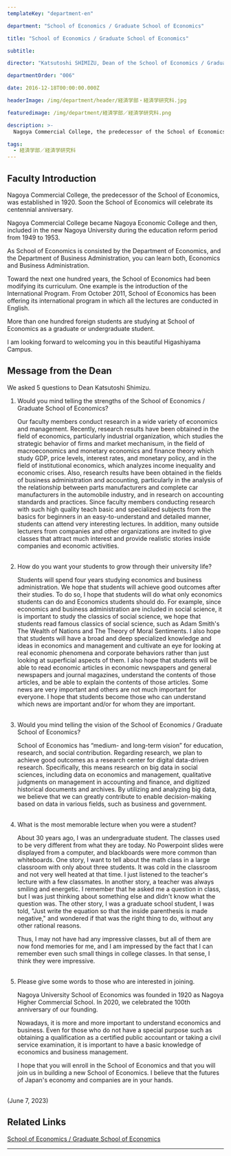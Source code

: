 ```yaml
---
templateKey: "department-en"

department: "School of Economics / Graduate School of Economics"

title: "School of Economics / Graduate School of Economics"

subtitle:

director: "Katsutoshi SHIMIZU, Dean of the School of Economics / Graduate School of Economics"

departmentOrder: "006"

date: 2016-12-18T00:00:00.000Z

headerImage: /img/department/header/経済学部・経済学研究科.jpg

featuredimage: /img/department/経済学部／経済学研究科.png

description: >-
  Nagoya Commercial College, the predecessor of the School of Economics, was established in 1920. Soon the School of Economics will celebrate its centennial anniversary. Nagoya Commercial College became Nagoya Economic College and then, included in the new Nagoya University during the education reform period from 1949 to 1953. As School of Economics is consisted by the Department of Economics, and the Department of Business Administration, you can learn both, Economics and Business Administration. Toward the next one hundred years, the School of...

tags:
  - 経済学部／経済学研究科
---
```


## Faculty Introduction

Nagoya Commercial College, the predecessor of the School of Economics, was established in 1920. Soon the School of Economics will celebrate its centennial anniversary.

Nagoya Commercial College became Nagoya Economic College and then, included in the new Nagoya University during the education reform period from 1949 to 1953.

As School of Economics is consisted by the Department of Economics, and the Department of Business Administration, you can learn both, Economics and Business Administration.

Toward the next one hundred years, the School of Economics had been modifying its curriculum. One example is the introduction of the International Program. From October 2011, School of Economics has been offering its international program in which all the lectures are conducted in English.

More than one hundred foreign students are studying at School of Economics as a graduate or undergraduate student.

I am looking forward to welcoming you in this beautiful Higashiyama Campus.

## Message from the Dean

We asked 5 questions to Dean Katsutoshi Shimizu.

1. Would you mind telling the strengths of the School of Economics / Graduate School of Economics?

   Our faculty members conduct research in a wide variety of economics and management. Recently, research results have been obtained in the field of economics, particularly industrial organization, which studies the strategic behavior of firms and market mechanisum, in the field of macroeconomics and monetary economics and finance theory which study GDP, price levels, interest rates, and monetary policy, and in the field of institutional economics, which analyzes income inequality and economic crises. Also, research results have been obtained in the fields of business administration and accounting, particularly in the analysis of the relationship between parts manufacturers and complete car manufacturers in the automobile industry, and in research on accounting standards and practices. Since faculty members conducting research with such high quality teach basic and specialized subjects from the basics for beginners in an easy-to-understand and detailed manner, students can attend very interesting lectures. In addition, many outside lecturers from companies and other organizations are invited to give classes that attract much interest and provide realistic stories inside companies and economic activities.  
   <br />

2. How do you want your students to grow through their university life?

   Students will spend four years studying economics and business administration. We hope that students will achieve good outcomes after their studies. To do so, I hope that students will do what only economics students can do and Economics students should do. For example, since economics and business administration are included in social science, it is important to study the classics of social science, we hope that students read famous classics of social science, such as Adam Smith's The Wealth of Nations and The Theory of Moral Sentiments. I also hope that students will have a broad and deep specialized knowledge and ideas in economics and management and cultivate an eye for looking at real economic phenomena and corporate behaviors rather than just looking at superficial aspects of them. I also hope that students will be able to read economic articles in economic newspapers and general newspapers and journal magazines, understand the contents of those articles, and be able to explain the contents of those articles. Some news are very important and others are not much important for everyone. I hope that students become those who can understand which news are important and/or for whom they are important.  
   <br />

3. Would you mind telling the vision of the School of Economics / Graduate School of Economics?

   School of Economics has “medium- and long-term vision” for education, research, and social contribution. Regarding research, we plan to achieve good outcomes as a research center for digital data-driven research. Specifically, this means research on big data in social sciences, including data on economics and management, qualitative judgments on management in accounting and finance, and digitized historical documents and archives. By utilizing and analyzing big data, we believe that we can greatly contribute to enable decision-making based on data in various fields, such as business and government.  
   <br />

4. What is the most memorable lecture when you were a student?

   About 30 years ago, I was an undergraduate student. The classes used to be very different from what they are today. No Powerpoint slides were displayed from a computer, and blackboards were more common than whiteboards. One story, I want to tell about the math class in a large classroom with only about three students. It was cold in the classroom and not very well heated at that time. I just listened to the teacher's lecture with a few classmates. In another story, a teacher was always smiling and energetic. I remember that he asked me a question in class, but I was just thinking about something else and didn't know what the question was. The other story, I was a graduate school student, I was told, "Just write the equation so that the inside parenthesis is made negative," and wondered if that was the right thing to do, without any other rational reasons.

   Thus, I may not have had any impressive classes, but all of them are now fond memories for me, and I am impressed by the fact that I can remember even such small things in college classes. In that sense, I think they were impressive.  
   <br />

5. Please give some words to those who are interested in joining.

   Nagoya University School of Economics was founded in 1920 as Nagoya Higher Commercial School. In 2020, we celebrated the 100th anniversary of our founding.

   Nowadays, it is more and more important to understand economics and business. Even for those who do not have a special purpose such as obtaining a qualification as a certified public accountant or taking a civil service examination, it is important to have a basic knowledge of economics and business management.

   I hope that you will enroll in the School of Economics and that you will join us in building a new School of Economics. I believe that the futures of Japan's economy and companies are in your hands.  
   <br />

(June 7, 2023)

## Related Links

[School of Economics / Graduate School of Economics](http://www2.soec.nagoya-u.ac.jp/?lang=en)

---
